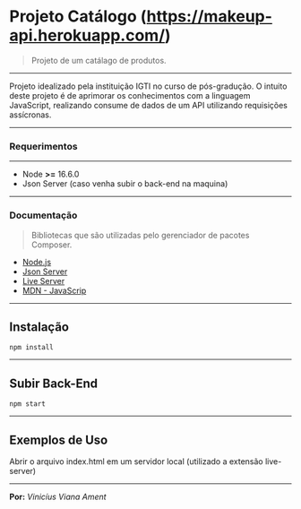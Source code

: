 # Projeto Catálogo (https://makeup-api.herokuapp.com/)

> Projeto de um catálago de produtos.

---

Projeto idealizado pela instituição IGTI no curso de pós-gradução. O intuito deste projeto é de aprimorar os conhecimentos com a linguagem JavaScript, realizando consume de dados de um API utilizando requisições assícronas.

---

### Requerimentos

---

- Node **>=** 16.6.0
- Json Server (caso venha subir o back-end na maquina)

---

### Documentação

> Bibliotecas que são utilizadas pelo gerenciador de pacotes Composer.

- [Node.js](https://nodejs.org/pt-br/docs/)
- [Json Server](https://www.npmjs.com/package/json-server)
- [Live Server](https://www.npmjs.com/package/live-server)
- [MDN - JavaScrip](https://developer.mozilla.org/pt-BR/docs/Web/JavaScript)

---

## Instalação

```
npm install
```

---

## Subir Back-End

```
npm start
```

---

## Exemplos de Uso

Abrir o arquivo index.html em um servidor local (utilizado a extensão live-server)

---

**Por:**
_Vinicíus Viana Ament_
